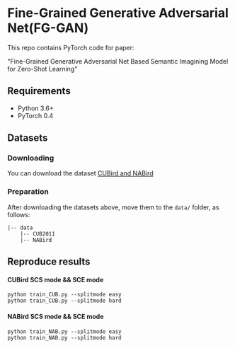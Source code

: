 # Fine-Grained Generative Adversarial Net(FG-GAN)
This repo contains PyTorch code for paper:

"Fine-Grained Generative Adversarial Net Based Semantic Imagining Model for Zero-Shot Learning"

## Requirements
- Python 3.6+
- PyTorch 0.4

## Datasets
### Downloading
You can download the dataset [CUBird and NABird](https://drive.google.com/open?id=1YUcYHgv4HceHOzza8OGzMp092taKAAq1)

### Preparation
After downloading the datasets above, move them to the `data/` folder, as follows:
```
|-- data
    |-- CUB2011
    |-- NABird
```

## Reproduce results 
#### CUBird SCS mode && SCE mode
```
python train_CUB.py --splitmode easy
python train_CUB.py --splitmode hard
```

#### NABird SCS mode && SCE mode
```
python train_NAB.py --splitmode easy
python train_NAB.py --splitmode hard
```


 

